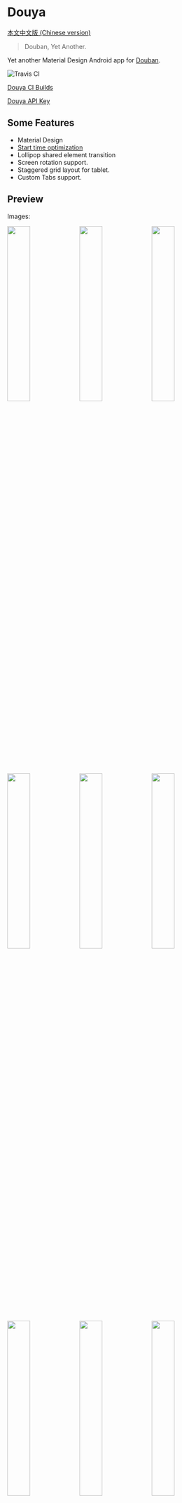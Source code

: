 # Douya

[本文中文版 (Chinese version)](README.md)

> Douban, Yet Another.

Yet another Material Design Android app for [Douban](https://www.douban.com).

![Travis CI](https://travis-ci.org/DreaminginCodeZH/Douya.svg)

[Douya CI Builds](https://github.com/DreaminginCodeZH/DouyaCiBuilds)

[Douya API Key](https://github.com/DreaminginCodeZH/DouyaApiKey)

## Some Features

- Material Design
- [Start time optimization](https://github.com/DreaminginCodeZH/MaterialColdStart)
- Lollipop shared element transition
- Screen rotation support.
- Staggered grid layout for tablet.
- Custom Tabs support.

## Preview

Images:

<p><img src="screenshot/00-main.png" width="32%" />
<img src="screenshot/01-immersive.jpg" width="32%" />
<img src="screenshot/02-gallery.jpg" width="32%" />
<img src="screenshot/03-broadcast-menu.png" width="32%" />
<img src="screenshot/04-broadcast-activity.png" width="32%" />
<img src="screenshot/05-send-comment.png" width="32%" />
<img src="screenshot/06-comment-action.png" width="32%" />
<img src="screenshot/07-settings.png" width="32%" />
<img src="screenshot/08-licenses.png" width="32%" />
<img src="screenshot/09-tablet-portrait.jpg" width="34.7%" />
<img src="screenshot/10-tablet-landscape.png" width="61.7%" /></p>

Video:

- [Vimeo](https://vimeo.com/156952508)
- [Youku](http://v.youku.com/v_show/id_XMTQyMDE5ODk0MA==.html)

## Implementation

### Data

Most data are fetched from network while some of them are cached for offline.

- Account system based on  Android `AccountManager`.
- Volley with custom extensions for network requests.
- Gson for data model.
- Glide for image loading.
- DiskLRUCache with custom extensions for caching.
- EventBus for state synchronization across Activities.

### UI

- Material Design implemented with AppCompat, Design, CardView and RecyclerView from support library and some customization.
- Animation implemented with shared element transition on Lollipop and above.

## Libraries created for this project

- [MaterialColdStart](https://github.com/DreaminginCodeZH/MaterialColdStart)，800+ Stars
- [MaterialProgressBar](https://github.com/DreaminginCodeZH/MaterialProgressBar)，500+ Stars
- [CustomTabsHelper](https://github.com/DreaminginCodeZH/CustomTabsHelper)，200+ Stars
- [MaterialEditText](https://github.com/DreaminginCodeZH/MaterialEditText)
- [SystemUiHelper](https://github.com/DreaminginCodeZH/SystemUiHelper)

## Third party libraries

- [PhotoView](https://github.com/chrisbanes/PhotoView)
- [Glide](https://github.com/bumptech/glide)
- [Gson](https://github.com/google/gson)
- [ButterKnife](https://github.com/JakeWharton/butterknife)
- [DiskLruCache](https://github.com/JakeWharton/DiskLruCache/)
- [ThreeTenABP](https://github.com/JakeWharton/ThreeTenABP/)
- [Volley](https://github.com/mcxiaoke/android-volley)
- [EventBus](https://github.com/greenrobot/EventBus)
- [CustomTabsHelper](https://github.com/DreaminginCodeZH/CustomTabsHelper)
- [MaterialEditText](https://github.com/DreaminginCodeZH/MaterialEditText)
- [MaterialProgressBar](https://github.com/DreaminginCodeZH/MaterialProgressBar)
- [SystemUiHelper](https://github.com/DreaminginCodeZH/SystemUiHelper)
- [MaterialColdStart](https://github.com/DreaminginCodeZH/MaterialColdStart)

## Building

You can download the APK file from [releases](https://github.com/DreaminginCodeZH/Douya/releases) of this project.

For building this project yourself:

1. Create `signing.properties`:

   ```ini
storeFile=
storePassword=
keyAlias=
keyPassword=
```

2. Execute `./gradlew build`。

## Using

After installation, please install [Douya API Key](https://github.com/DreaminginCodeZH/DouyaApiKey) to set up API key for this app.

Please don't install APKs from untrusted sources, so that you won't leak your username and password.
